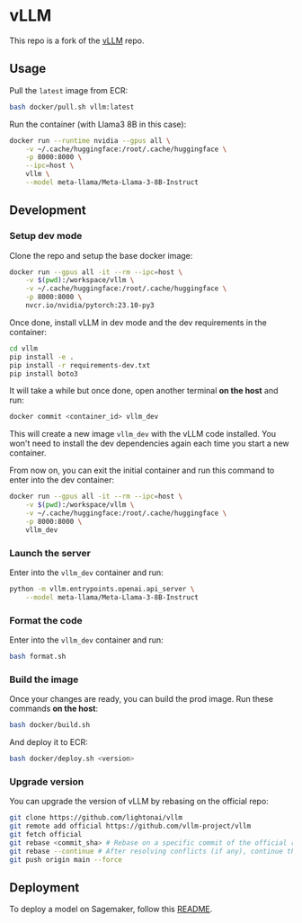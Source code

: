 # vLLM

This repo is a fork of the [vLLM](https://github.com/vllm-project/vllm) repo.

## Usage

Pull the `latest` image from ECR:

```bash
bash docker/pull.sh vllm:latest
```

Run the container (with Llama3 8B in this case):

```bash
docker run --runtime nvidia --gpus all \
    -v ~/.cache/huggingface:/root/.cache/huggingface \
    -p 8000:8000 \
    --ipc=host \
    vllm \
    --model meta-llama/Meta-Llama-3-8B-Instruct
```

## Development

### Setup dev mode

Clone the repo and setup the base docker image:

```bash
docker run --gpus all -it --rm --ipc=host \
	-v $(pwd):/workspace/vllm \
	-v ~/.cache/huggingface:/root/.cache/huggingface \
	-p 8000:8000 \
	nvcr.io/nvidia/pytorch:23.10-py3
```

Once done, install vLLM in dev mode and the dev requirements in the container:

```bash
cd vllm
pip install -e .
pip install -r requirements-dev.txt
pip install boto3
```

It will take a while but once done, open another terminal **on the host** and run:

```bash
docker commit <container_id> vllm_dev
```

This will create a new image `vllm_dev` with the vLLM code installed. You won't need to install the dev dependencies again each time you start a new container.

From now on, you can exit the initial container and run this command to enter into the dev container:

```bash
docker run --gpus all -it --rm --ipc=host \
	-v $(pwd):/workspace/vllm \
	-v ~/.cache/huggingface:/root/.cache/huggingface \
	-p 8000:8000 \
	vllm_dev
```

### Launch the server

Enter into the `vllm_dev` container and run:

```bash
python -m vllm.entrypoints.openai.api_server \
    --model meta-llama/Meta-Llama-3-8B-Instruct
```

### Format the code

Enter into the `vllm_dev` container and run:

```bash
bash format.sh
```

### Build the image

Once your changes are ready, you can build the prod image. Run these commands **on the host**:

```bash
bash docker/build.sh
```

And deploy it to ECR:

```bash
bash docker/deploy.sh <version>
```

### Upgrade version

You can upgrade the version of vLLM by rebasing on the official repo:

```bash
git clone https://github.com/lightonai/vllm
git remote add official https://github.com/vllm-project/vllm
git fetch official
git rebase <commit_sha> # Rebase on a specific commit of the official repo (i.e. the commit sha of the last stable release)
git rebase --continue # After resolving conflicts (if any), continue the rebase
git push origin main --force
```

## Deployment

To deploy a model on Sagemaker, follow this [README](https://github.com/lightonai/vllm/blob/main/sagemaker/README.md).
